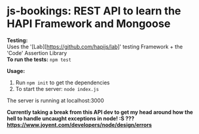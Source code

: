 # js-bookings: REST API to learn the HAPI Framework and Mongoose

**Testing:**   
Uses the '[Lab][https://github.com/hapijs/lab]' testing Framework + the 'Code' Assertion Library  
**To run the tests:** `npm test`

**Usage:**  
1. Run `npm init` to get the dependencies  
2. To start the server: `node index.js`      

The server is running at localhost:3000      

**Currently taking a break from this API dev to get my head around
how the hell to handle uncaught exceptions in node! :S ??? 
https://www.joyent.com/developers/node/design/errors**
